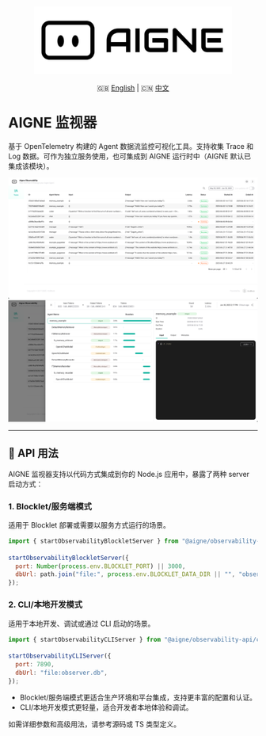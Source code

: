 <p align="center">
  <img src="./logo.svg" alt="AIGNE Logo" width="400"/>
</p>

<p align="center">
  🇬🇧 <a href="./README.md">English</a> | 🇨🇳 <a href="./README.zh.md">中文</a>
</p>

# AIGNE 监视器

基于 OpenTelemetry 构建的 Agent 数据流监控可视化工具。支持收集 Trace 和 Log 数据。可作为独立服务使用，也可集成到 AIGNE 运行时中（AIGNE 默认已集成该模块）。

![](./screenshots/list.png)
![](./screenshots/detail.png)

---

## 🧩 API 用法

AIGNE 监视器支持以代码方式集成到你的 Node.js 应用中，暴露了两种 server 启动方式：

### 1. Blocklet/服务端模式

适用于 Blocklet 部署或需要以服务方式运行的场景。

```js
import { startObservabilityBlockletServer } from "@aigne/observability-api/server";

startObservabilityBlockletServer({
  port: Number(process.env.BLOCKLET_PORT) || 3000,
  dbUrl: path.join("file:", process.env.BLOCKLET_DATA_DIR || "", "observer.db"),
});
```

### 2. CLI/本地开发模式

适用于本地开发、调试或通过 CLI 启动的场景。

```js
import { startObservabilityCLIServer } from "@aigne/observability-api/cli";

startObservabilityCLIServer({
  port: 7890,
  dbUrl: "file:observer.db",
});
```

- Blocklet/服务端模式更适合生产环境和平台集成，支持更丰富的配置和认证。
- CLI/本地开发模式更轻量，适合开发者本地体验和调试。

如需详细参数和高级用法，请参考源码或 TS 类型定义。
